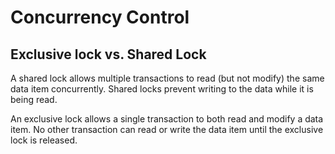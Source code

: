 # Concurrency Control

## Exclusive lock vs. Shared Lock

A shared lock allows multiple transactions to read (but not modify) the same data item concurrently. Shared locks prevent writing to the data while it is being read.

An exclusive lock allows a single transaction to both read and modify a data item. No other transaction can read or write the data item until the exclusive lock is released.
